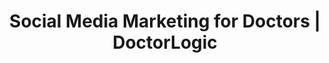 ---
layout: components
title: Social Media Marketing for Doctors | DoctorLogic
description: "Expand your reach and build confidence with social media marketing built for doctors."
meta_image: "/img/meta/growth-accelerators.jpg"
nofollow: false
page_class:
- class: growth-accelerators
- class: social-media
product: "growth accelerators"
permalink: "/growth-accelerators/social-media"
back_page: "growth-accelerators"
page_sections:
- component: hero-2
  component_css: hero-2
  class: social-media__hero
  tagline:
  - headline: "Social Media"
  headline: "Social Media Marketing for Doctors"
  text: "Discover how you can use social media marketing to reach new and existing patients."
  btn:
- component: feature-1
  component_css: feature
  class: social-media__feature--1
  headline: "Increase Brand Awareness"
  text: "Posting through social media is a great way to increase your website traffic and create a positive brand identity for your practice. We’ll help grow your social media audience and presence by optimizing your social profiles, and posting original content to most significant social media channels."
  img: /img/products/growth-accelerators/social-media/social-media-page-1.jpg
  alt: "Increased Brand Visibility"
  img_alignment: Left
- component: feature-1
  component_css: feature
  class: social-media__feature--2
  headline: "Why Your Practice Needs Social Media"
  text: "There are over 200 million social network users in the United States. So needless to say, social media marketing is taking over. Doctors using social media understand it’s a great way to reach new patients, engage with existing patients and promote their practice and services."
  img: /img/products/growth-accelerators/social-media/social-media-page-2.jpg
  alt: "Social Media Is Key For Practices"
  img_alignment: Right
- component: callout-headline
  component_css: callout-headline
  class: callout-headline__growth
  headline: "<span>41%</span> of people say social media affects their choice of doctor, hospital or medical facility."
  source: "DC Interactive"
- component: feature-1
  component_css: feature
  class: social-media__feature--3
  headline: "Build Relationships with Patients"
  text: "Our specialists have a wealth of experience utilizing the most popular social media platforms for doctors, Facebook and Instagram. Your Social Media Specialists will review all of your social media profiles and refine each with relevant practice information and post up to 3 posts a week. Each post will include pictures, words and links as allowed by each platform."
  img: /img/products/growth-accelerators/social-media/social-media-page-3.jpg
  alt: "Use Social Media To Build Relationships"
  img_alignment: Left
- component: callout
  component_css: callout
  class:
  background: false
  headline: "Expand Your Reach with Social Media"
  text: "Increase opportunities for new patients and brand awareness with new and existing patients."
  btn:
  - btn-label: "Let's Get Started"
    btn-link: "/get-started"
---